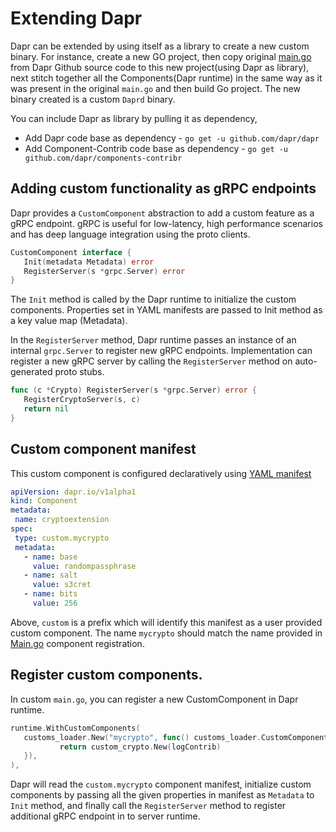 # Extending Dapr
 
Dapr can be extended by using itself as a library to create a new custom binary. For instance, create a new GO project, then copy original [main.go](https://github.com/dapr/dapr/blob/master/cmd/daprd/main.go) from Dapr Github source code to this new project(using Dapr as library), next stitch together all the Components(Dapr runtime) in the same way as it was present in the original `main.go` and then build Go project. The new binary created is a custom `Daprd` binary.
 
You can include Dapr as library by pulling it as dependency,
 
- Add Dapr code base as dependency - `go get -u github.com/dapr/dapr`
- Add Component-Contrib code base as dependency - `go get -u github.com/dapr/components-contribr`
 
## Adding custom functionality as gRPC endpoints
 
Dapr provides a `CustomComponent` abstraction to add a custom feature as a gRPC endpoint. gRPC is useful for low-latency, high performance scenarios and has deep language integration using the proto clients.
 
```go
CustomComponent interface {
   Init(metadata Metadata) error
   RegisterServer(s *grpc.Server) error
}
```
 
The `Init` method is called by the Dapr runtime to initialize the custom components. Properties set in YAML manifests are passed to Init method as a key value map (Metadata).
 
In the `RegisterServer` method, Dapr runtime passes an instance of an internal `grpc.Server` to register new gRPC endpoints. Implementation can register a new gRPC server by calling the `RegisterServer` method on auto-generated proto stubs.
 
```go
func (c *Crypto) RegisterServer(s *grpc.Server) error {
   RegisterCryptoServer(s, c)
   return nil
}
```
 
## Custom component manifest
 
This custom component is configured declaratively using [YAML manifest](./components/crypto.yaml)
 
```yaml
apiVersion: dapr.io/v1alpha1
kind: Component
metadata:
 name: cryptoextension
spec:
 type: custom.mycrypto
 metadata:
   - name: base
     value: randompassphrase
   - name: salt
     value: s3cret
   - name: bits
     value: 256
```     
 
Above, `custom` is a prefix which will identify this manifest as a user provided custom component. The name `mycrypto` should match the name provided in [Main.go](./cmd/daprd/main.go) component registration.
 
 
## Register custom components.
 
In custom `main.go`, you can register a new CustomComponent in Dapr runtime.
 
```go
runtime.WithCustomComponents(
   customs_loader.New("mycrypto", func() customs_loader.CustomComponent {
           return custom_crypto.New(logContrib)
   }),
),
```
 
Dapr will read the `custom.mycrypto` component manifest, initialize custom components by passing all the given properties in manifest as `Metadata` to `Init` method, and finally call the `RegisterServer` method to register additional gRPC endpoint in to server runtime.
